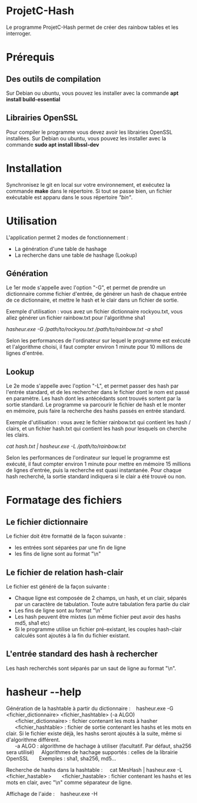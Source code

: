 # ProjetC-Hash

Le programme ProjetC-Hash permet de créer des rainbow tables et les interroger.


# Prérequis

## Des outils de compilation

Sur Debian ou ubuntu, vous pouvez les installer avec la commande **apt install build-essential**

## Librairies OpenSSL

Pour compiler le programme vous devez avoir les librairies OpenSSL installées. Sur Debian ou ubuntu, vous pouvez les installer avec la commande **sudo apt install libssl-dev**


# Installation

Synchronisez le git en local sur votre environnement, et exécutez la commande **make** dans le répertoire. Si tout se passe bien, un fichier exécutable est apparu dans le sous répertoire *"bin"*.


# Utilisation

L'application permet 2 modes de fonctionnement :
 - La génération d'une table de hashage
 - La recherche dans une table de hashage (Lookup)

## Génération
Le 1er mode s'appelle avec l'option "-G", et permet de prendre un dictionnaire comme fichier d'entrée, de générer un hash de chaque entrée de ce dictionnaire, et mettre le hash et le clair dans un fichier de sortie.

Exemple d'utilisation : vous avez un fichier dictionnaire rockyou.txt, vous allez générer un fichier rainbow.txt pour l'algorithme sha1

*hasheur.exe -G /path/to/rockyou.txt /path/to/rainbow.txt -a sha1*

Selon les performances de l'ordinateur sur lequel le programme est exécuté et l'algorithme choisi, il faut compter environ 1 minute pour 10 millions de lignes d'entrée.

## Lookup
Le 2e mode s'appelle avec l'option "-L", et permet passer des hash par l'entrée standard, et de les rechercher dans le fichier dont le nom est passé en paramètre. Les hash dont les antécédants sont trouvés sortent par la sortie standard.
Le programme va parcourir le fichier de hash et le monter en mémoire, puis faire la recherche des hashs passés en entrée standard.

Exemple d'utilisation : vous avez le fichier rainbow.txt qui contient les hash / clairs, et un fichier hash.txt qui contient les hash pour lesquels on cherche les clairs.

*cat hash.txt | hasheur.exe -L /path/to/rainbow.txt*

Selon les performances de l'ordinateur sur lequel le programme est exécuté, il faut compter environ 1 minute pour mettre en mémoire 15 millions de lignes d'entrée, puis la recherche est quasi instantanée.
Pour chaque hash recherché, la sortie standard indiquera si le clair a été trouvé ou non.

# Formatage des fichiers

## Le fichier dictionnaire

Le fichier doit être formatté de la façon suivante : 
  - les entrées sont séparées par une fin de ligne
  - les fins de ligne sont au format "\n"
  
## Le fichier de relation hash-clair

Le fichier est généré de la façon suivante :
  - Chaque ligne est composée de 2 champs, un hash, et un clair, séparés par un caractère de tabulation. Toute autre tabulation fera partie du clair
  - Les fins de ligne sont au format "\n"
  - Les hash peuvent être mixtes (un même fichier peut avoir des hashs md5, sha1 etc)
  - Si le programme utilise un fichier pré-existant, les couples hash-clair calculés sont ajoutés à la fin du fichier existant.

## L'entrée standard des hash à rechercher

Les hash recherchés sont séparés par un saut de ligne au format "\n".

# hasheur --help

Génération de la hashtable à partir du dictionnaire :
&nbsp;&nbsp;&nbsp;hasheur.exe -G <fichier_dictionnaire> <fichier_hashtable> (-a ALGO)        
&nbsp;&nbsp;&nbsp;&nbsp;&nbsp;&nbsp;<fichier_dictionnaire> : fichier contenant les mots à hasher      
&nbsp;&nbsp;&nbsp;&nbsp;&nbsp;&nbsp;<fichier_hashtable> : fichier de sortie contenant les hashs et les mots en clair. Si le fichier existe déjà, les hashs seront ajoutés à la suite, même si d'algorithme différent.         
&nbsp;&nbsp;&nbsp;&nbsp;&nbsp;&nbsp;-a ALGO : algorithme de hachage à utiliser (facultatif. Par défaut, sha256 sera utilisé)
&nbsp;&nbsp;&nbsp;&nbsp;Algorithmes de hachage supportés : celles de la librairie OpenSSL
&nbsp;&nbsp;&nbsp;&nbsp;&nbsp;&nbsp;Exemples : sha1, sha256, md5...

Recherche de hashs dans la hashtable :
&nbsp;&nbsp;&nbsp;&nbsp;cat MesHash | hasheur.exe -L <fichier_hastable>
&nbsp;&nbsp;&nbsp;&nbsp;&nbsp;&nbsp;<fichier_hastable> : fichier contenant les hashs et les mots en clair, avec "\n" comme séparateur de ligne.

Affichage de l'aide :
&nbsp;&nbsp;&nbsp;hasheur.exe -H
